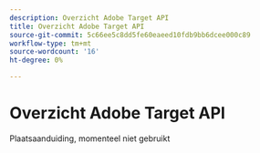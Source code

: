 ```yaml
---
description: Overzicht Adobe Target API
title: Overzicht Adobe Target API
source-git-commit: 5c66ee5c8dd5fe60eaeed10fdb9bb6dcee000c89
workflow-type: tm+mt
source-wordcount: '16'
ht-degree: 0%

---
```


# Overzicht Adobe Target API

Plaatsaanduiding, momenteel niet gebruikt
